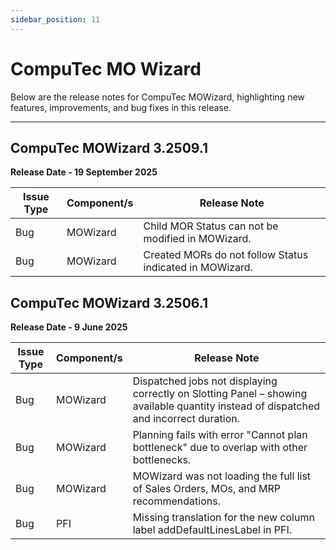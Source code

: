 ```yaml
---
sidebar_position: 11
---
```


# CompuTec MO Wizard

Below are the release notes for CompuTec MOWizard, highlighting new features, improvements, and bug fixes in this release.

---

## CompuTec MOWizard 3.2509.1

**Release Date - 19 September 2025**

| Issue Type | Component/s | Release Note |
| --- | --- | --- |
| Bug | MOWizard | Child MOR Status can not be modified in MOWizard. |
| Bug | MOWizard | Created MORs do not follow Status indicated in MOWizard. |

## CompuTec MOWizard 3.2506.1

**Release Date - 9 June 2025**

| Issue Type | Component/s | Release Note |
| --- | --- | --- |
| Bug | MOWizard | Dispatched jobs not displaying correctly on Slotting Panel – showing available quantity instead of dispatched and incorrect duration. |
| Bug | MOWizard | Planning fails with error "Cannot plan bottleneck" due to overlap with other bottlenecks. |
| Bug | MOWizard | MOWizard was not loading the full list of Sales Orders, MOs, and MRP recommendations. |
| Bug | PFI | Missing translation for the new column label addDefaultLinesLabel in PFI. |

